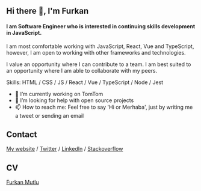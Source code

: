 ## Hi there 👋, I'm Furkan
#### I am Software Engineer who is interested in continuing skills development in JavaScript.
I am most comfortable working with JavaScript, React, Vue and TypeScript, however, I am open to working with other frameworks and technologies.

I value an opportunity where I can contribute to a team. I am best suited to an opportunity where I am able to collaborate with my peers.

Skills: HTML / CSS / JS / React / Vue / TypeScript / Node / Jest

- 🔭 I’m currently working on TomTom 
- 🤔 I’m looking for help with open source projects 
- 📫 How to reach me: Feel free to say 'Hi or Merhaba', just by writing me a tweet or sending an email 

## Contact

[My website](https://furkanmutlu.com/) / [Twitter](https://twitter.com/furkanmutluu) / [LinkedIn](https://www.linkedin.com/in/furkan-mutlu/) / [Stackoverflow](https://stackoverflow.com/users/10797632/furkan-mutlu)

## CV
[Furkan Mutlu](https://www.furkanmutlu.com/Furkan-Mutlu-CV.pdf)
